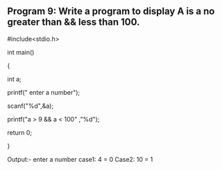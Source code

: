 ## Program 9: Write a program to display  A is a no greater than && less than 100.
 

#include<stdio.h>

int main()

{

int a;

printf(" enter a number");

scanf("%d",&a);

printf("a > 9 && a < 100" ,"%d");

return 0;

}

Output:- enter a number  case1: 4  = 0
                         Case2: 10 = 1
